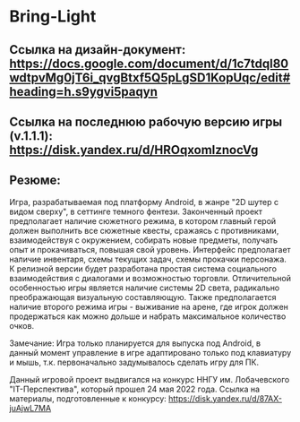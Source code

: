 # Bring-Light
## Ссылка на дизайн-документ: https://docs.google.com/document/d/1c7tdql80wdtpvMg0jT6i_qvgBtxf5Q5pLgSD1KopUqc/edit#heading=h.s9ygvi5paqyn
## Ссылка на последнюю рабочую версию игры (v.1.1.1): https://disk.yandex.ru/d/HROqxomIznocVg
## Резюме:
Игра, разрабатываемая под платформу Android, в жанре "2D шутер с видом сверху", в сеттинге темного фентези.
Законченный проект предполагает наличие сюжетного режима, в котором главный герой должен выполнить все сюжетные квесты, сражаясь с противниками, взаимодействуя с окружением, собирать новые предметы, получать опыт и прокачиваться, повышая свой уровень. Интерфейс предполагает наличие инвентаря, схемы текущих задач, схемы прокачки персонажа. К релизной версии будет разработана простая система социального взаимодействия с диалогами и возможностью торговли.
Отличительной особенностью игры является наличие системы 2D света, радикально преображающая визуальную составляющую.
Также предполагается наличие второго режима игры - выживание на арене, где игрок должен продержаться как можно дольше и набрать максимальное количество очков.

Замечание: Игра только планируется для выпуска под Android, в данный момент управление в игре адаптировано только под клавиатуру и мышь, т.к. первоначально задумывалось сделать игру для ПК.

Данный игровой проект выдвигался на конкурс ННГУ им. Лобачевского "IT-Перспектива", который прошел 24 мая 2022 года. 
Ссылка на материалы, подготовленные к конкурсу: https://disk.yandex.ru/d/87AX-juAjwL7MA
